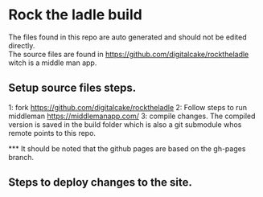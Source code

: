 # Rock the ladle build
The files found in this repo are auto generated and should not be edited directly.   
The source files are found in https://github.com/digitalcake/rocktheladle witch is a middle man app. 

## Setup source files steps. 
1: fork https://github.com/digitalcake/rocktheladle
2: Follow steps to run middleman https://middlemanapp.com/
3: compile changes. The compiled version is saved in the build folder which is also a git submodule whos remote points to this repo. 

*** It should be noted that the github pages are based on the gh-pages branch. 

## Steps to deploy changes to the site. 

